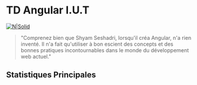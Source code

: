# TD Angular I.U.T

[![N|Solid](https://dynamicimagesfr-v2b.netdna-ssl.com/product_class_external_product/angular_js_2_128_n.png)](https://angularjs.org/)


> "Comprenez bien que Shyam Seshadri, lorsqu'il créa Angular, n'a rien inventé.
>Il n'a fait qu'utiliser à bon escient des concepts et des bonnes pratiques
>incontournables dans le monde du développement web actuel."



## Statistiques Principales

